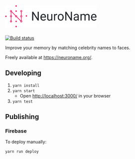 # <img src="src/images/readme-logo.svg" alt="NeuroName logo" height="70" />

[![Build status](https://travis-ci.org/cooperka/neuro-name.svg?branch=master)](https://travis-ci.org/cooperka/neuro-name)

Improve your memory by matching celebrity names to faces.

Freely available at <https://neuroname.org/>.

## Developing

1. `yarn install`
2. `yarn start`
    - Open <http://localhost:3000/> in your browser
3. `yarn test`

## Publishing

### Firebase

To deploy manually:

```bash
yarn run deploy
```
